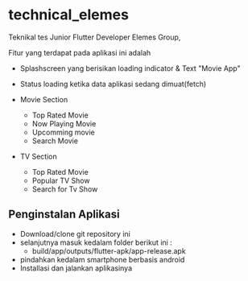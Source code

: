 # technical_elemes

Teknikal tes Junior Flutter Developer Elemes Group,

Fitur yang terdapat pada aplikasi ini adalah
- Splashscreen yang berisikan loading indicator & Text "Movie App"
- Status loading ketika data aplikasi sedang dimuat(fetch)
- Movie Section
    - Top Rated Movie
    - Now Playing Movie
    - Upcomming movie
    - Search Movie

- TV Section
    - Top Rated Movie
    - Popular TV Show
    - Search for Tv Show

## Penginstalan Aplikasi

- Download/clone git repository ini
- selanjutnya masuk kedalam folder berikut ini :
    - build/app/outputs/flutter-apk/app-release.apk
- pindahkan kedalam smartphone berbasis android
- Installasi dan jalankan aplikasinya
